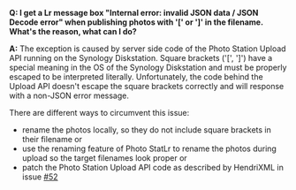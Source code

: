 **Q: I get a Lr message box "Internal error: invalid JSON data / JSON Decode error" when publishing photos with '[' or ']' in the filename. What's the reason, what can I do?**

**A:** The exception is caused by server side code of the Photo Station Upload API running on the Synology Diskstation. Square brackets ('[', ']') have a special meaning in the OS of the Synology Diskstation and must be properly escaped to be interpreted literally. Unfortunately, the code behind the Upload API doesn't escape the square brackets correctly and will response with a non-JSON error message.

There are different ways to circumvent this issue:
- rename the photos locally, so they do not include square brackets in their filename or
- use the renaming feature of Photo StatLr to rename the photos during upload so the target filenames look proper or
- patch the Photo Station Upload API code as described by HendriXML in issue [#52](https://github.com/flingo64/PhotoStation-Upload-Lr-Plugin/issues/52)
